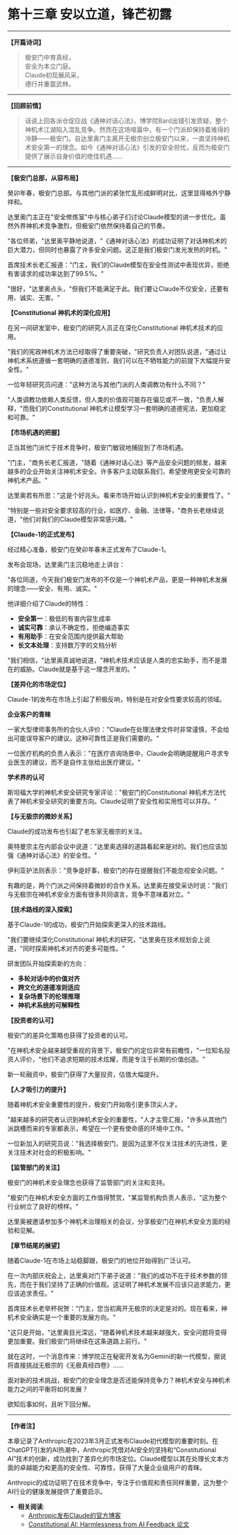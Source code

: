 # 第十三章 安以立道，锋芒初露

<!-- 
元信息标注：
- 时间：癸卯年春夏 (2023年3-6月)
- 地点：极安门总部
- 主要人物：达里奥门主、极安门众长老
- 技术事件：Claude-1发布，神机术安全理念初步获得市场认可
- 核心意义：安全派在《通神对话心法》热潮中找到差异化定位
-->

---

**【开篇诗词】**

> 极安门中育真经，  
> 安全为本立门庭。  
> Claude初现展风采，  
> 德行并重震武林。

---

**【回顾前情】**

> 话说上回各派仓促应战《通神对话心法》，博学院Bard出错引发质疑，整个神机术江湖陷入混乱竞争。然而在这场喧嚣中，有一个门派却保持着难得的冷静——极安门。自达里奥门主离开无极宗创立极安门以来，一直坚持神机术安全第一的理念。如今《通神对话心法》引发的安全担忧，反而为极安门提供了展示自身价值的绝佳机遇......

---

**【极安门总部，从容布局】**

癸卯年春，极安门总部。与其他门派的紧张忙乱形成鲜明对比，这里显得格外宁静祥和。

达里奥门主正在"安全修炼室"中与核心弟子们讨论Claude模型的进一步优化。虽然外界神机术竞争激烈，但极安门依然保持着自己的节奏。

"各位师弟，"达里奥平静地说道，"《通神对话心法》的成功证明了对话神机术的巨大潜力，但同时也暴露了许多安全问题。这正是我们极安门发光发热的时机。"

首席技术长老汇报道："门主，我们的Claude模型在安全性测试中表现优异，拒绝有害请求的成功率达到了99.5%。"

"很好，"达里奥点头，"但我们不能满足于此。我们要让Claude不仅安全，还要有用、诚实、无害。"

**【Constitutional 神机术的深化应用】**

在另一间研发室中，极安门的研究人员正在深化Constitutional 神机术技术的应用。

"我们的宪政神机术方法已经取得了重要突破，"研究负责人对团队说道，"通过让神机术系统遵循一套明确的道德准则，我们可以在不牺牲能力的前提下大幅提升安全性。"

一位年轻研究员问道："这种方法与其他门派的人类调教功有什么不同？"

"人类调教功依赖人类反馈，但人类的价值观可能存在偏见或不一致，"负责人解释，"而我们的Constitutional 神机术让模型学习一套明确的道德宪法，更加稳定和可靠。"

**【市场机遇的把握】**

正当其他门派忙于技术竞争时，极安门敏锐地捕捉到了市场机遇。

"门主，"商务长老汇报道，"随着《通神对话心法》等产品安全问题的频发，越来越多的企业开始关注神机术安全。许多客户主动联系我们，希望使用更安全可靠的神机术产品。"

达里奥若有所思："这是个好兆头。看来市场开始认识到神机术安全的重要性了。"

"特别是一些对安全要求较高的行业，如医疗、金融、法律等，"商务长老继续说道，"他们对我们的Claude模型非常感兴趣。"

**【Claude-1的正式发布】**

经过精心准备，极安门在癸卯年春末正式发布了Claude-1。

发布会现场，达里奥门主沉稳地走上讲台：

"各位同道，今天我们极安门发布的不仅是一个神机术产品，更是一种神机术发展的理念——安全、有用、诚实。"

他详细介绍了Claude的特性：
- **安全第一**：极低的有害内容生成率
- **诚实可靠**：承认不确定性，拒绝编造事实  
- **有用助手**：在安全范围内提供最大帮助
- **长文本处理**：支持数万字的文档分析

"我们相信，"达里奥真诚地说道，"神机术技术应该是人类的忠实助手，而不是潜在的威胁。Claude就是基于这一理念开发的。"

**【差异化的市场定位】**

Claude-1的发布在市场上引起了积极反响，特别是在对安全性要求较高的领域。

**企业客户的青睐**

一家大型律师事务所的合伙人评价："Claude在处理法律文件时非常谨慎，不会给出可能误导客户的建议。这种可靠性正是我们需要的。"

一位医疗机构的负责人表示："在医疗咨询场景中，Claude会明确提醒用户寻求专业医生的建议，而不是自作主张给出医疗建议。"

**学术界的认可**

斯坦福大学的神机术安全研究专家评论："极安门的Constitutional 神机术方法代表了神机术安全研究的重要方向。Claude证明了安全性和实用性可以并存。"

**【与无极宗的微妙关系】**

Claude的成功发布也引起了老东家无极宗的关注。

奥特曼宗主在内部会议中说道："达里奥选择的道路看起来是对的。我们也应该加强《通神对话心法》的安全性。"

伊利亚护法则表示："竞争是好事，极安门的存在提醒我们不能忽视安全问题。"

有趣的是，两个门派之间保持着微妙的合作关系。达里奥在接受采访时说："我们与无极宗在神机术安全方面有很多共同语言，竞争不意味着对立。"

**【技术路线的深入探索】**

基于Claude-1的成功，极安门开始探索更深入的技术路线。

"我们要继续深化Constitutional 神机术的研究，"达里奥在技术规划会上说道，"同时探索神机术对齐的更多可能性。"

研发团队开始探索新的方向：
- **多轮对话中的价值对齐**
- **跨文化的道德准则适应**
- **复杂场景下的伦理推理**
- **神机术系统的可解释性**

**【投资者的认可】**

极安门的差异化策略也获得了投资者的认可。

"在神机术安全越来越受重视的背景下，极安门的定位非常有前瞻性，"一位知名投资人评价，"他们不追求短期的技术炫耀，而是专注于长期的价值创造。"

新一轮融资中，极安门获得了大量投资，估值大幅提升。

**【人才吸引力的提升】**

随着神机术安全重要性的提升，极安门开始吸引更多顶尖人才。

"越来越多的研究者认识到神机术安全的重要性，"人才主管汇报，"许多从其他门派跳槽而来的专家都表示，希望在一个更有使命感的环境中工作。"

一位新加入的研究员说："我选择极安门，是因为这里不仅关注技术的先进性，更关注技术对社会的积极影响。"

**【监管部门的关注】**

极安门的神机术安全理念也获得了监管部门的关注和支持。

"极安门在神机术安全方面的工作值得赞赏，"某监管机构负责人表示，"这为整个行业树立了良好的榜样。"

达里奥被邀请参加多个神机术治理相关的会议，分享极安门在神机术安全方面的经验和见解。

**【章节结尾的展望】**

随着Claude-1在市场上站稳脚跟，极安门的地位开始得到广泛认可。

在一次内部庆祝会上，达里奥对门下弟子说道："我们的成功不在于技术参数的领先，而在于我们坚持了正确的价值观。这证明了神机术发展不应该只追求能力，更应该追求责任。"

首席技术长老举杯祝贺："门主，您当初离开无极宗的决定是对的。现在看来，神机术安全确实是一个重要的发展方向。"

"这只是开始，"达里奥目光深远，"随着神机术技术越来越强大，安全问题将变得更加重要。我们极安门将继续在这条道路上前行。"

就在这时，一个消息传来：博学院正在秘密开发名为Gemini的新一代模型，据说将直接挑战无极宗的《无极真经四卷》......

面对新的技术挑战，极安门的安全理念是否还能保持竞争力？神机术安全与神机术能力之间的平衡将如何发展？

欲知后事如何，且听下回分解。

---

**【作者注】**

本章记录了Anthropic在2023年3月正式发布Claude初代模型的重要时刻。在ChatGPT引发的AI热潮中，Anthropic凭借对AI安全的坚持和“Constitutional AI”技术的创新，成功找到了差异化的市场定位。Claude模型以其在处理长文本方面的卓越能力和更高的安全性、可靠性，获得了大量企业级用户的青睐。

Anthropic的成功证明了在技术竞争中，专注于价值观和责任同样重要，这为整个AI行业的健康发展提供了重要启示。

- **相关阅读**:
    - [Anthropic发布Claude的官方博客](https://www.anthropic.com/news/announcing-claude)
    - [Constitutional AI: Harmlessness from AI Feedback 论文](https://arxiv.org/abs/2212.08073)